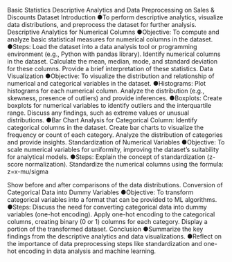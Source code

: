 Basic Statistics
Descriptive Analytics and Data Preprocessing on Sales & Discounts Dataset
Introduction
●To perform descriptive analytics, visualize data distributions, and preprocess the dataset for further analysis.
Descriptive Analytics for Numerical Columns
●Objective: To compute and analyze basic statistical measures for numerical columns in the dataset.
●Steps:
Load the dataset into a data analysis tool or programming environment (e.g., Python with pandas library).
Identify numerical columns in the dataset.
Calculate the mean, median, mode, and standard deviation for these columns.
Provide a brief interpretation of these statistics.
Data Visualization
●Objective: To visualize the distribution and relationship of numerical and categorical variables in the dataset.
●Histograms:
Plot histograms for each numerical column.
Analyze the distribution (e.g., skewness, presence of outliers) and provide inferences.
●Boxplots:
Create boxplots for numerical variables to identify outliers and the interquartile range.
Discuss any findings, such as extreme values or unusual distributions.
●Bar Chart Analysis for Categorical Column:
Identify categorical columns in the dataset.
Create bar charts to visualize the frequency or count of each category.
Analyze the distribution of categories and provide insights.
Standardization of Numerical Variables
●Objective: To scale numerical variables for uniformity, improving the dataset’s suitability for analytical models.
●Steps:
Explain the concept of standardization (z-score normalization).
Standardize the numerical columns using the formula: z=x-mu/sigma

​Show before and after comparisons of the data distributions.
Conversion of Categorical Data into Dummy Variables
●Objective: To transform categorical variables into a format that can be provided to ML algorithms.
●Steps:
Discuss the need for converting categorical data into dummy variables (one-hot encoding).
Apply one-hot encoding to the categorical columns, creating binary (0 or 1) columns for each category.
Display a portion of the transformed dataset.
Conclusion
●Summarize the key findings from the descriptive analytics and data visualizations.
●Reflect on the importance of data preprocessing steps like standardization and one-hot encoding in data analysis and machine learning.
